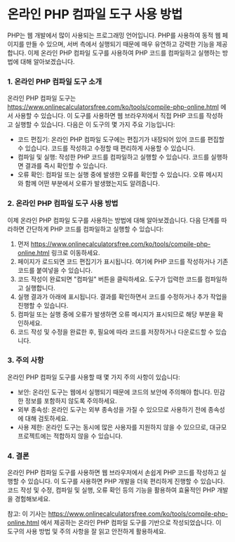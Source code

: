 온라인 PHP 컴파일 도구 사용 방법
====================

PHP는 웹 개발에서 많이 사용되는 프로그래밍 언어입니다. PHP를 사용하여 동적 웹 페이지를 만들 수 있으며, 서버 측에서 실행되기 때문에 매우 유연하고 강력한 기능을 제공합니다. 이제 온라인 PHP 컴파일 도구를 사용하여 PHP 코드를 컴파일하고 실행하는 방법에 대해 알아보겠습니다.

### 1. 온라인 PHP 컴파일 도구 소개

온라인 PHP 컴파일 도구는 <https://www.onlinecalculatorsfree.com/ko/tools/compile-php-online.html> 에서 사용할 수 있습니다. 이 도구를 사용하면 웹 브라우저에서 직접 PHP 코드를 작성하고 실행할 수 있습니다. 다음은 이 도구의 몇 가지 주요 기능입니다:

- 코드 편집기: 온라인 PHP 컴파일 도구에는 편집기가 내장되어 있어 코드를 편집할 수 있습니다. 코드를 작성하고 수정할 때 편리하게 사용할 수 있습니다.
- 컴파일 및 실행: 작성한 PHP 코드를 컴파일하고 실행할 수 있습니다. 코드를 실행하면 결과를 즉시 확인할 수 있습니다.
- 오류 확인: 컴파일 또는 실행 중에 발생한 오류를 확인할 수 있습니다. 오류 메시지와 함께 어떤 부분에서 오류가 발생했는지도 알려줍니다.

### 2. 온라인 PHP 컴파일 도구 사용 방법

이제 온라인 PHP 컴파일 도구를 사용하는 방법에 대해 알아보겠습니다. 다음 단계를 따라하면 간단하게 PHP 코드를 컴파일하고 실행할 수 있습니다:

1. 먼저 <https://www.onlinecalculatorsfree.com/ko/tools/compile-php-online.html> 링크로 이동하세요.
2. 페이지가 로드되면 코드 편집기가 표시됩니다. 여기에 PHP 코드를 작성하거나 기존 코드를 붙여넣을 수 있습니다.
3. 코드 작성이 완료되면 "컴파일" 버튼을 클릭하세요. 도구가 입력한 코드를 컴파일하고 실행합니다.
4. 실행 결과가 아래에 표시됩니다. 결과를 확인하면서 코드를 수정하거나 추가 작업을 진행할 수 있습니다.
5. 컴파일 또는 실행 중에 오류가 발생하면 오류 메시지가 표시되므로 해당 부분을 확인하세요.
6. 코드 작성 및 수정을 완료한 후, 필요에 따라 코드를 저장하거나 다운로드할 수 있습니다.

### 3. 주의 사항

온라인 PHP 컴파일 도구를 사용할 때 몇 가지 주의 사항이 있습니다:

- 보안: 온라인 도구는 웹에서 실행되기 때문에 코드의 보안에 주의해야 합니다. 민감한 정보를 포함하지 않도록 주의하세요.
- 외부 종속성: 온라인 도구는 외부 종속성을 가질 수 있으므로 사용하기 전에 종속성에 대해 검토하세요.
- 사용 제한: 온라인 도구는 동시에 많은 사용자를 지원하지 않을 수 있으므로, 대규모 프로젝트에는 적합하지 않을 수 있습니다.

### 4. 결론

온라인 PHP 컴파일 도구를 사용하면 웹 브라우저에서 손쉽게 PHP 코드를 작성하고 실행할 수 있습니다. 이 도구를 사용하면 PHP 개발을 더욱 편리하게 진행할 수 있습니다. 코드 작성 및 수정, 컴파일 및 실행, 오류 확인 등의 기능을 활용하여 효율적인 PHP 개발을 경험해보세요.

참고: 이 기사는 <https://www.onlinecalculatorsfree.com/ko/tools/compile-php-online.html> 에서 제공하는 온라인 PHP 컴파일 도구를 기반으로 작성되었습니다. 이 도구의 사용 방법 및 주의 사항을 잘 읽고 안전하게 활용하세요.